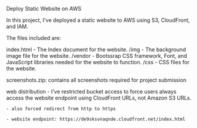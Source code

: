 Deploy Static Website on AWS

In this project, I've deployed a static website to AWS using S3, CloudFront, and IAM.

The files included are: 

index.html - The Index document for the website.
/img - The background image file for the website.
/vendor - Bootssrap CSS framework, Font, and JavaScript libraries needed for the website to function.
/css - CSS files for the website.

screenshots.zip: contains all screenshots required for project submission


web distribution
	- I've restricted bucket access to force users always access the website endpoint using CloudFront URLs, not Amazon S3 URLs.
	
	- also forced redirect from http to https
	
	- website endpoint: https://de9sksvnaqnde.cloudfront.net/index.html
